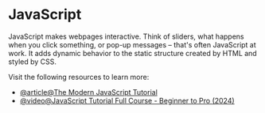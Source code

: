 # JavaScript

JavaScript makes webpages interactive. Think of sliders, what happens when you click something, or pop-up messages – that's often JavaScript at work. It adds dynamic behavior to the static structure created by HTML and styled by CSS.

Visit the following resources to learn more:

- [@article@The Modern JavaScript Tutorial](https://javascript.info/)
- [@video@JavaScript Tutorial Full Course - Beginner to Pro (2024)](https://www.youtube.com/watch?v=EerdGm-ehJQ)
